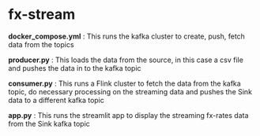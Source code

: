 # fx-stream

**docker_compose.yml** : This runs the kafka cluster to create, push, fetch data from the topics

**producer.py** : This loads the data from the source, in this case a csv file and pushes the data in to the kafka topic

**consumer.py** : This runs a Flink cluster to fetch the data from the kafka topic, do necessary processing on the streaming data and pushes the Sink data to a different kafka topic

**app.py** : This runs the streamlit app to display the streaming fx-rates data from the Sink kafka topic
